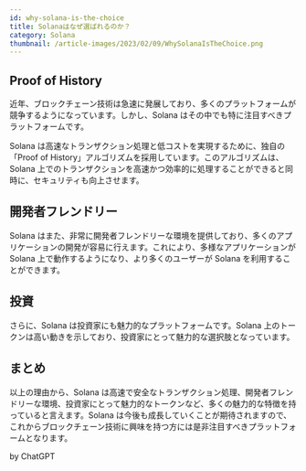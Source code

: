 ```yaml
---
id: why-solana-is-the-choice
title: Solanaはなぜ選ばれるのか？
category: Solana
thumbnail: /article-images/2023/02/09/WhySolanaIsTheChoice.png
---
```


## Proof of History

近年、ブロックチェーン技術は急速に発展しており、多くのプラットフォームが競争するようになっています。しかし、Solana はその中でも特に注目すべきプラットフォームです。

Solana は高速なトランザクション処理と低コストを実現するために、独自の「Proof of History」アルゴリズムを採用しています。このアルゴリズムは、Solana 上でのトランザクションを高速かつ効率的に処理することができると同時に、セキュリティも向上させます。

## 開発者フレンドリー

Solana はまた、非常に開発者フレンドリーな環境を提供しており、多くのアプリケーションの開発が容易に行えます。これにより、多様なアプリケーションが Solana 上で動作するようになり、より多くのユーザーが Solana を利用することができます。

## 投資

さらに、Solana は投資家にも魅力的なプラットフォームです。Solana 上のトークンは高い動きを示しており、投資家にとって魅力的な選択肢となっています。

## まとめ

以上の理由から、Solana は高速で安全なトランザクション処理、開発者フレンドリーな環境、投資家にとって魅力的なトークンなど、多くの魅力的な特徴を持っていると言えます。Solana は今後も成長していくことが期待されますので、これからブロックチェーン技術に興味を持つ方には是非注目すべきプラットフォームとなります。

by ChatGPT
